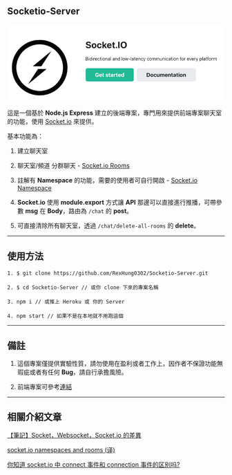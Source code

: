 ## Socketio-Server

![Socket.io Logo](/socket_io_logo.png)

這是一個基於 **Node.js Express** 建立的後端專案，專門用來提供前端專案聊天室的功能，使用 [Socket.io](https://socket.io/) 來提供。

基本功能為：

1. 建立聊天室

2. 聊天室/頻道 分群聊天 - [Socket.io Rooms](https://socket.io/docs/v4/rooms/#default-room)

3. 註解有 **Namespace** 的功能，需要的使用者可自行開啟 - [Socket.io Namespace](https://socket.io/docs/v4/namespaces/#main-namespace)

4. **Socket.io** 使用 **module.export** 方式讓 **API** 那邊可以直接進行推播，可帶參數 **msg** 在 **Body**，路由為 `/chat` 的 **post**。

5. 可直接清除所有聊天室，透過 `/chat/delete-all-rooms` 的 **delete**。

---

## 使用方法

```
1. $ git clone https://github.com/RexHung0302/Socketio-Server.git

2. $ cd Socketio-Server // 或你 clone 下來的專案名稱

3. npm i // 或推上 Heroku 或 你的 Server

4. npm start // 如果不是在本地就不用跑這個
```

---

## 備註

1. 這個專案僅提供實驗性質，請勿使用在盈利或者工作上，因作者不保證功能無瑕疵或者有任何 **Bug**，請自行承擔風險。

2. 前端專案可參考[連結](https://github.com/RexHung0302/Socketio-Client)

---

## 相關介紹文章

[【筆記】Socket，Websocket，Socket.io 的差異 ](https://leesonhsu.blogspot.com/2018/07/socketwebsocketsocketio.html)

[socket.io namespaces and rooms (译)](https://segmentfault.com/a/1190000021255876)

[你知道 socket.io 中 connect 事件和 connection 事件的区别吗?](https://segmentfault.com/a/1190000012915401)
